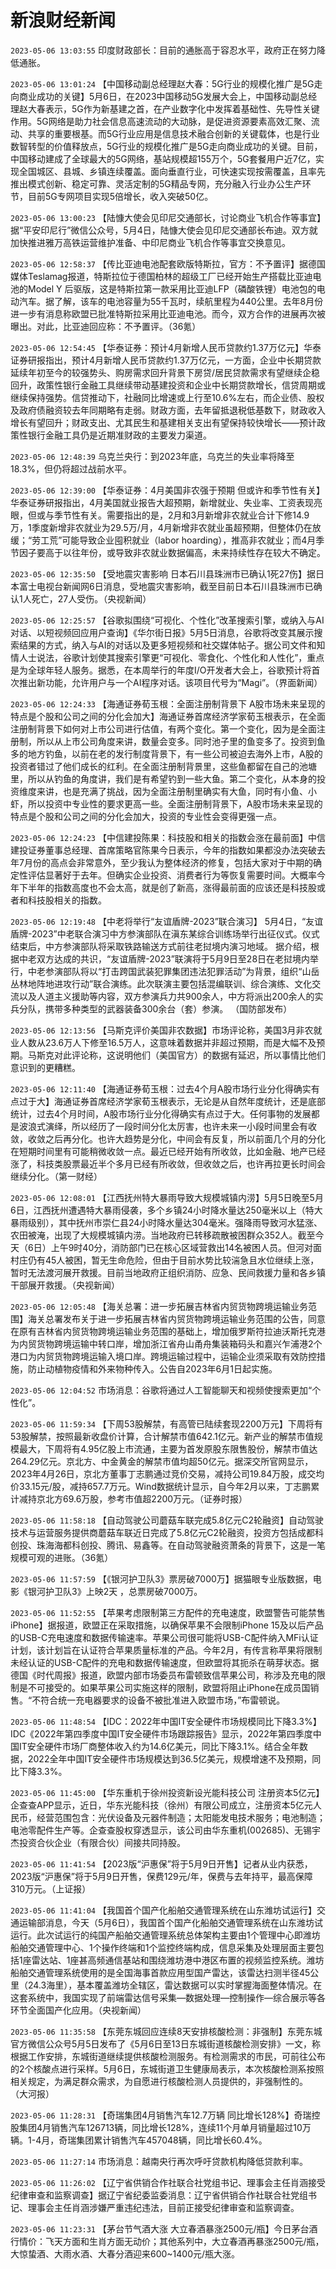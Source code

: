 # 新浪财经新闻
`2023-05-06 13:03:55` 印度财政部长：目前的通胀高于容忍水平，政府正在努力降低通胀。

`2023-05-06 13:01:24` 【中国移动副总经理赵大春：5G行业的规模化推广是5G走向商业成功的关键】5月6日，在2023中国移动5G发展大会上，中国移动副总经理赵大春表示，5G作为新基建之首，在产业数字化中发挥着基础性、先导性关键作用。5G网络是助力社会信息高速流动的大动脉，是促进资源要素高效汇聚、流动、共享的重要根基。而5G行业应用是信息技术融合创新的关键载体，也是行业数智转型的价值释放点，5G行业的规模化推广是5G走向商业成功的关键。目前，中国移动建成了全球最大的5G网络，基站规模超155万个，5G套餐用户近7亿，实现全国城区、县城、乡镇连续覆盖。面向垂直行业，可快速实现按需覆盖，且率先推出模式创新、稳定可靠、灵活定制的5G精品专网，充分融入行业办公生产环节，目前5G专网项目实现5倍增长，收入突破50亿。

`2023-05-06 13:00:23` 【陆慷大使会见印尼交通部长，讨论商业飞机合作等事宜】据“平安印尼行”微信公众号，5月4日，陆慷大使会见印尼交通部长布迪。双方就加快推进雅万高铁运营维护准备、中印尼商业飞机合作等事宜交换意见。

`2023-05-06 12:58:37` 【传比亚迪电池配套欧版特斯拉，官方：不予置评】据德国媒体Teslamag报道，特斯拉位于德国柏林的超级工厂已经开始生产搭载比亚迪电池的Model Y 后驱版，这是特斯拉第一款采用比亚迪LFP（磷酸铁锂）电池包的电动汽车。据了解，该车的电池容量为55千瓦时，续航里程为440公里。去年8月份进一步有消息称欧盟已批准特斯拉采用比亚迪电池。而今，双方合作的进展再次被曝出。对此，比亚迪回应称：不予置评。（36氪）

`2023-05-06 12:54:45` 【华泰证券：预计4月新增人民币贷款约1.37万亿元】华泰证券研报指出，预计4月新增人民币贷款约1.37万亿元，一方面，企业中长期贷款延续年初至今的较强势头、购房需求回升背景下房贷/居民贷款需求有望继续企稳回升，政策性银行金融工具继续带动基建投资和企业中长期贷款增长，信贷周期或继续保持强势。信贷推动下，社融同比增速或上行至10.6%左右，而企业债、股权及政府债融资较去年同期略有走弱。财政方面，去年留抵退税低基数下，财政收入增长有望回升；财政支出、尤其民生和基建相关支出有望保持较快增长——预计政策性银行金融工具仍是近期准财政的主要发力渠道。

`2023-05-06 12:48:39` 乌克兰央行：到2023年底，乌克兰的失业率将降至18.3%，但仍将超过战前水平。

`2023-05-06 12:39:00` 【华泰证券：4月美国非农强于预期 但或许和季节性有关】华泰证券研报指出，4月美国就业报告大超预期，新增就业、失业率、工资表现亮眼，但或与季节性有关。需要指出的是，2月和3月新增非农就业合计下修14.9万，1季度新增非农就业为29.5万/月，4月新增非农就业虽超预期，但整体仍在放缓；“劳工荒”可能导致企业囤积就业（labor hoarding），推高非农就业；而4月季节因子要高于以往年份，或导致非农就业数据偏高，未来持续性存在较大不确定。

`2023-05-06 12:35:50` 【受地震灾害影响 日本石川县珠洲市已确认1死27伤】据日本富士电视台新闻网6日消息，受地震灾害影响，截至目前日本石川县珠洲市已确认1人死亡，27人受伤。（央视新闻）

`2023-05-06 12:25:57` 【谷歌拟围绕“可视化、个性化”改革搜索引擎，或纳入与AI对话、以短视频回应用户查询】《华尔街日报》5月5日消息，谷歌将改变其展示搜索结果的方式，纳入与AI的对话以及更多短视频和社交媒体帖子。据公司文件和知情人士说法，谷歌计划使其搜索引擎更“可视化、零食化、个性化和人性化”，重点是为全球年轻人服务。据悉，在本周举行的年度I/O开发者大会上，谷歌预计将首次推出新功能，允许用户与一个AI程序对话。该项目代号为“Magi”。（界面新闻）

`2023-05-06 12:24:33` 【海通证券荀玉根：全面注册制背景下 A股市场未来呈现的特点是个股和公司之间的分化会加大】海通证券首席经济学家荀玉根表示，在全面注册制背景下如何对上市公司进行估值，有两个变化。第一个变化，因为是全面注册制，所以从上市公司角度来讲，数量会变多。同时池子里的鱼变多了。投资到鱼多的地方钓鱼，以前在老的发行制度背景下，有一些公司被迫去海外上市，A股的投资者错过了他们成长的红利。在全面注册制背景里，这些鱼都留在自己的池塘里，所以从钓鱼的角度讲，我们是有希望钓到一些大鱼。第二个变化，从本身的投资维度来讲，也是充满了挑战，因为全面注册制里确实有大鱼，同时有小鱼、小虾，所以投资中专业性的要求更高一些。全面注册制背景下，A股市场未来呈现的特点是个股和公司之间的分化会加大，投资的专业性会变得更强一点。

`2023-05-06 12:24:23` 【中信建投陈果：科技股和相关的指数会涨在最前面】中信建投证券董事总经理、首席策略官陈果今日表示，今年的指数如果都没办法突破去年7月份的高点会非常意外，至少我认为整体经济的修复，包括大家对于中期的确定性评估显著好于去年。但确实企业投资、消费者行为等恢复需要时间。大概率今年下半年的指数高度也不会太高，就是创了新高，涨得最前面的应该还是科技股或者和科技股相关的指数。

`2023-05-06 12:19:48` 【中老将举行“友谊盾牌-2023”联合演习】 5月4日，“友谊盾牌-2023”中老联合演习中方参演部队在滇东某综合训练场举行出征仪式。仪式结束后，中方参演部队将采取铁路输送方式前往老挝境内演习地域。 据介绍，根据中老双方达成的共识，“友谊盾牌-2023”联演将于5月9日至28日在老挝境内举行，中老参演部队将以“打击跨国武装犯罪集团违法犯罪活动”为背景，组织“山岳丛林地阵地进攻行动”联合演练。此次联演主要包括混编联训、综合演练、文化交流以及人道主义援助等内容，双方参演兵力共900余人，中方将派出200余人的实兵分队，携带多种类型的武器装备300余台（套）参演。 （国防部发布）

`2023-05-06 12:13:56` 【马斯克评价美国非农数据】市场评论称，美国3月非农就业人数从23.6万人下修至16.5万人，这意味着数据并非超过预期，而是大幅不及预期。马斯克对此评论称，这说明他们（美国官方）的数据有延迟，所以事情比他们意识到的更糟糕。

`2023-05-06 12:11:40` 【海通证券荀玉根：过去4个月A股市场行业分化得确实有点过于大】海通证券首席经济学家荀玉根表示，无论是从自然年度统计，还是底部统计，过去4个月时间，A股市场行业分化得确实有点过于大。任何事物的发展都是波浪式演绎，所以经历了一段时间分化太厉害，也许未来一小段时间里会有收敛，收敛之后再分化。也许大趋势是分化，中间会有反复，所以前面几个月的分化在短期时间里有可能稍微收敛一点。最近已经开始有所收敛，比如金融、地产已经涨了，科技类股票最近半个多月已经有所收敛，但收敛之后，也许再拉更长时间会继续分化。（第一财经）

`2023-05-06 12:08:01` 【江西抚州特大暴雨导致大规模城镇内涝】5月5日晚至5月6日，江西抚州遭遇特大暴雨侵袭，多个乡镇24小时降水量达250毫米以上（特大暴雨级别），其中抚州市崇仁县24小时降水量达304毫米。强降雨导致河水猛涨、农田被淹，出现了大规模城镇内涝。当地政府已转移疏散被困群众352人。截至今天（6日）上午9时40分，消防部门已在核心区域营救出14名被困人员。但河对面村庄仍有45人被困，暂无生命危险，但由于目前水势比较湍急且水位继续上涨，暂时无法渡河展开救援。目前当地政府正组织消防、应急、民间救援力量和各乡镇干部展开救援。（央视新闻）

`2023-05-06 12:05:48` 【海关总署：进一步拓展吉林省内贸货物跨境运输业务范围】海关总署发布关于进一步拓展吉林省内贸货物跨境运输业务范围的公告，同意在原有吉林省内贸货物跨境运输业务范围的基础上，增加俄罗斯符拉迪沃斯托克港为内贸货物跨境运输中转口岸，增加浙江省舟山甬舟集装箱码头和嘉兴乍浦港2个港口为内贸货物跨境运输入境口岸。跨境运输过程中，运输企业须采取有效防控措施，防止动植物疫情和外来物种传入。公告自2023年6月1日起实施。

`2023-05-06 12:04:52` 市场消息：谷歌将通过人工智能聊天和视频使搜索更加“个性化”。

`2023-05-06 11:59:34` 【下周53股解禁，有高管已陆续套现2200万元】下周将有53股解禁，按照最新收盘价计算，合计解禁市值642.1亿元。新产业的解禁市值规模最大，下周将有4.95亿股上市流通，主要为首发原股东限售股份，解禁市值达264.29亿元。京北方、中金黄金的解禁市值均超50亿元。据深交所官网显示，2023年4月26日，京北方董事丁志鹏通过竞价交易，减持公司19.84万股，成交均价33.15元/股，减持657.7万元。Wind数据统计显示，自今年2月以来，丁志鹏累计减持京北方69.6万股，参考市值超2200万元。（证券时报）

`2023-05-06 11:58:18` 【自动驾驶公司蘑菇车联完成5.8亿元C2轮融资】自动驾驶技术与运营服务提供商蘑菇车联近日完成了5.8亿元C2轮融资，投资方包括成都科创投、珠海海都科创投、腾讯、易鑫等。在自动驾驶融资萧条的背景下，这是一笔规模可观的进账。（36氪）

`2023-05-06 11:57:59` 【《银河护卫队3》票房破7000万】据猫眼专业版数据，电影《银河护卫队3》上映2天 ，总票房破7000万。

`2023-05-06 11:52:55` 【苹果考虑限制第三方配件的充电速度，欧盟警告可能禁售iPhone】据报道，欧盟正在采取措施，以确保苹果不会限制iPhone 15及以后产品的USB-C充电速度和数据传输速率。苹果公司很可能将USB-C配件纳入MFi认证计划，该计划旨在认证符合苹果质量标准的产品。今年2月，有传言称苹果将限制未经认证的USB-C配件的充电和数据传输速度，但欧盟将其扼杀在萌芽状态。据德国《时代周报》报道，欧盟内部市场委员布雷顿致信苹果公司，称涉及充电的限制是不可接受的。如果苹果公司实施这样的限制，欧盟将阻止iPhone在成员国销售。“不符合统一充电器要求的设备不被批准进入欧盟市场，”布雷顿说。

`2023-05-06 11:48:54` 【IDC：2022年中国IT安全硬件市场规模同比下降3.3%】IDC《2022年第四季度中国IT安全硬件市场跟踪报告》显示，2022年第四季度中国IT安全硬件市场厂商整体收入约为14.6亿美元，同比下降3.1%。结合全年数据，2022全年中国IT安全硬件市场规模达到36.5亿美元，规模增速不及预期，同比下降3.3%。

`2023-05-06 11:45:00` 【华东重机于徐州投资新设光能科技公司 注册资本5亿元】企查查APP显示，近日，华东光能科技（徐州）有限公司成立，注册资本5亿元人民币，经营范围包含：光伏设备及元器件制造；太阳能发电技术服务；电池制造；电池零配件生产等。企查查股权穿透显示，该公司由华东重机(002685)、无锡宇杰投资合伙企业（有限合伙）间接共同持股。

`2023-05-06 11:41:54` 【2023版“沪惠保”将于5月9日开售】记者从业内获悉，2023版“沪惠保”将于5月9日开售，保费129元/年，保费与去年持平，最高保障310万元。（上证报）

`2023-05-06 11:41:04` 【我国首个国产化船舶交通管理系统在山东潍坊试运行】交通运输部消息，今天（5月6日），我国首个国产化船舶交通管理系统在山东潍坊试运行。此次试运行的纯国产船舶交通管理系统总体架构主要由1个管理中心即潍坊船舶交通管理中心、1个操作终端和1个监控终端构成，信息采集及处理层面主要包括1座雷达站、1座甚高频通信基站和围绕潍坊港中港区布置的视频监控系统。潍坊船舶交通管理系统使用的是全国海事首款应用型国产雷达，该雷达扫测半径45公里（24.3海里），基本覆盖潍坊全辖区，雷达数据可以实时掌握海面整体情况。在这套系统中，我国实现了前端雷达信号采集—数据处理—控制操作—综合展示等各环节全面国产化应用。（央视新闻）

`2023-05-06 11:35:58` 【东莞东城回应连续8天安排核酸检测：非强制】东莞东城官方微信公众号5月5日发布了《5月6日至13日东城街道核酸检测安排》一文，称根据工作安排，东城街道继续提供核酸检测服务。有检测需求的市民，可前往公布的2个核酸点进行采样。5月6日，东城街道卫生健康局表示，本次核酸检测系按照相关规定，为满足群众需求，为自愿进行核酸检测人员提供的，非强制性的。 （大河报）

`2023-05-06 11:28:31` 【奇瑞集团4月销售汽车12.7万辆 同比增长128%】奇瑞控股集团4月销售汽车126713辆，同比增长128%，连续11个月单月销量超过10万辆。1-4月，奇瑞集团累计销售汽车457048辆，同比增长60.4%。

`2023-05-06 11:27:14` 市场消息：越南央行再次呼吁贷款机构降低贷款利率。

`2023-05-06 11:26:02` 【辽宁省供销合作社联合社党组书记、理事会主任肖涵接受纪律审查和监察调查】据辽宁省纪委监委消息：辽宁省供销合作社联合社党组书记、理事会主任肖涵涉嫌严重违纪违法，目前正接受纪律审查和监察调查。

`2023-05-06 11:23:31` 【茅台节气酒大涨 大立春酒暴涨2500元/瓶】今日茅台酒行情价：飞天方面和生肖方面无动价；其他系列中，大立春酒再暴涨2500元/瓶，大惊蛰酒、大雨水酒、大春分酒迎来600~1400元/瓶大涨。

